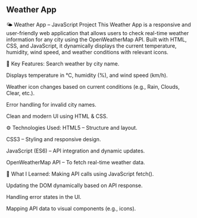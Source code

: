 Weather App
------------

🌤️ Weather App – JavaScript Project
This Weather App is a responsive and user-friendly web application that allows users to check real-time weather information for any city using the OpenWeatherMap API. Built with HTML, CSS, and JavaScript, it dynamically displays the current temperature, humidity, wind speed, and weather conditions with relevant icons.

🔑 Key Features:
Search weather by city name.

Displays temperature in °C, humidity (%), and wind speed (km/h).

Weather icon changes based on current conditions (e.g., Rain, Clouds, Clear, etc.).

Error handling for invalid city names.

Clean and modern UI using HTML & CSS.

⚙️ Technologies Used:
HTML5 – Structure and layout.

CSS3 – Styling and responsive design.

JavaScript (ES6) – API integration and dynamic updates.

OpenWeatherMap API – To fetch real-time weather data.

🧠 What I Learned:
Making API calls using JavaScript fetch().

Updating the DOM dynamically based on API response.

Handling error states in the UI.

Mapping API data to visual components (e.g., icons).
